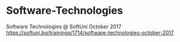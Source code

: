 # Software-Technologies
Software Technologies @ SoftUni October 2017 https://softuni.bg/trainings/1714/software-technologies-october-2017
